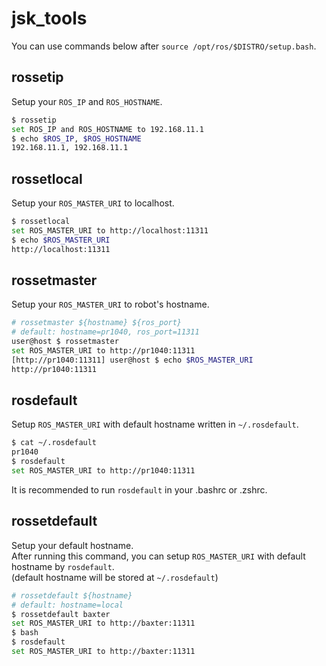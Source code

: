 jsk_tools
=========

You can use commands below after `source /opt/ros/$DISTRO/setup.bash`.

rossetip
--------
Setup your `ROS_IP` and `ROS_HOSTNAME`.

```sh
$ rossetip
set ROS_IP and ROS_HOSTNAME to 192.168.11.1
$ echo $ROS_IP, $ROS_HOSTNAME
192.168.11.1, 192.168.11.1
```


rossetlocal
-----------
Setup your `ROS_MASTER_URI` to localhost.

```sh
$ rossetlocal
set ROS_MASTER_URI to http://localhost:11311
$ echo $ROS_MASTER_URI
http://localhost:11311
```


rossetmaster
------------
Setup your `ROS_MASTER_URI` to robot's hostname.

```sh
# rossetmaster ${hostname} ${ros_port}
# default: hostname=pr1040, ros_port=11311
user@host $ rossetmaster
set ROS_MASTER_URI to http://pr1040:11311
[http://pr1040:11311] user@host $ echo $ROS_MASTER_URI
http://pr1040:11311
```


rosdefault
----------
Setup `ROS_MASTER_URI` with default hostname written in `~/.rosdefault`.  

```sh
$ cat ~/.rosdefault
pr1040
$ rosdefault
set ROS_MASTER_URI to http://pr1040:11311
```

It is recommended to run `rosdefault` in your .bashrc or .zshrc.


rossetdefault
-------------
Setup your default hostname.  
After running this command, you can setup `ROS_MASTER_URI` with default hostname by `rosdefault`.  
(default hostname will be stored at `~/.rosdefault`)

```sh
# rossetdefault ${hostname}
# default: hostname=local
$ rossetdefault baxter
set ROS_MASTER_URI to http://baxter:11311
$ bash
$ rosdefault
set ROS_MASTER_URI to http://baxter:11311
```

